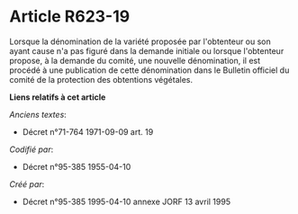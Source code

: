 # Article R623-19

Lorsque la dénomination de la variété proposée par l'obtenteur ou son ayant cause n'a pas figuré dans la demande initiale ou
lorsque l'obtenteur propose, à la demande du comité, une nouvelle dénomination, il est procédé à une publication de cette
dénomination dans le Bulletin officiel du comité de la protection des obtentions végétales.

**Liens relatifs à cet article**

_Anciens textes_:

  - Décret n°71-764 1971-09-09 art. 19

_Codifié par_:

  - Décret n°95-385 1955-04-10

_Créé par_:

  - Décret n°95-385 1995-04-10 annexe JORF 13 avril 1995
